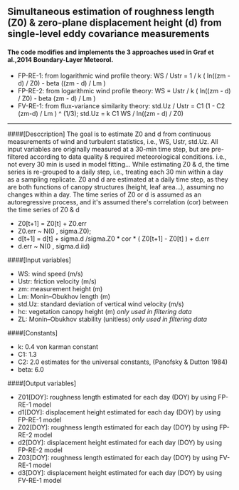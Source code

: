 ## Simultaneous estimation of roughness length (Z0) & zero-plane displacement height (d) from single-level eddy covariance measurements

#### The code modifies and implements the 3 approaches used in Graf et al.,2014 Boundary-Layer Meteorol.
* FP-RE-1: from logarithmic wind profile theory: WS / Ustr = 1 / k ( ln((zm - d) / Z0) - beta ((zm - d) / Lm )
* FP-RE-2: from logarithmic wind profile theory: WS = Ustr / k ( ln((zm - d) / Z0) - beta (zm - d) / Lm )
* FV-RE-1: from flux-variance similarity theory: std.Uz / Ustr = C1 (1 - C2 (zm-d) / Lm ) ^ (1/3); std.Uz = k C1 WS / ln((zm - d) / Z0)
 

----

####[Desccription]
The goal is to estimate Z0 and d from continuous measurements of wind and turbulent statistics, i.e., WS, Ustr, std.Uz. All input variables are originally measured at a 30-min time step, but are pre-filtered according to data quality & required meteorological conditions. i.e., not every 30 min is used in model fitting...
While estimating Z0 & d, the time series is re-grouped to a daily step, i.e., treating each 30 min within a day as a sampling replicate. Z0 and d are estimated at a daily time step, as they are both functions of canopy structures (height, leaf area...), assuming no changes within a day. The time series of Z0 or d is assumed as an autoregressive process, and it's assumed there's correlation (cor) between the time series of Z0 & d

* Z0[t+1] = Z0[t] + Z0.err 
* Z0.err ~ N(0 , sigma.Z0); 
* d[t+1] = d[t] + sigma.d /sigma.Z0 * cor * ( Z0[t+1] - Z0[t] ) + d.err
* d.err ~ N(0 , sigma.d.iid)

####[Input variables]  
* WS: wind speed (m/s) 
* Ustr: friction velocity (m/s) 
* zm: measurement height (m) 
* Lm: Monin–Obukhov length (m) 
* std.Uz: standard deviation of vertical wind velocity (m/s)
* hc: vegetation canopy height (m) *only used in filtering data*
* ZL: Monin–Obukhov stability (unitless) *only used in filtering data*

####[Constants]      
* k: 0.4 von karman constant
* C1: 1.3
* C2: 2.0 estimates for the universal constants, (Panofsky & Dutton 1984)
* beta: 6.0

####[Output variables]
* Z01[DOY]: roughness length estimated for each day (DOY) by using FP-RE-1 model
* d1[DOY]: displacement height estimated for each day (DOY) by using FP-RE-1 model
* Z02[DOY]: roughness length estimated for each day (DOY) by using FP-RE-2 model
* d2[DOY]: displacement height estimated for each day (DOY) by using FP-RE-2 model
* Z03[DOY]: roughness length estimated for each day (DOY) by using FV-RE-1 model
* d3[DOY]: displacement height estimated for each day (DOY) by using FV-RE-1 model
